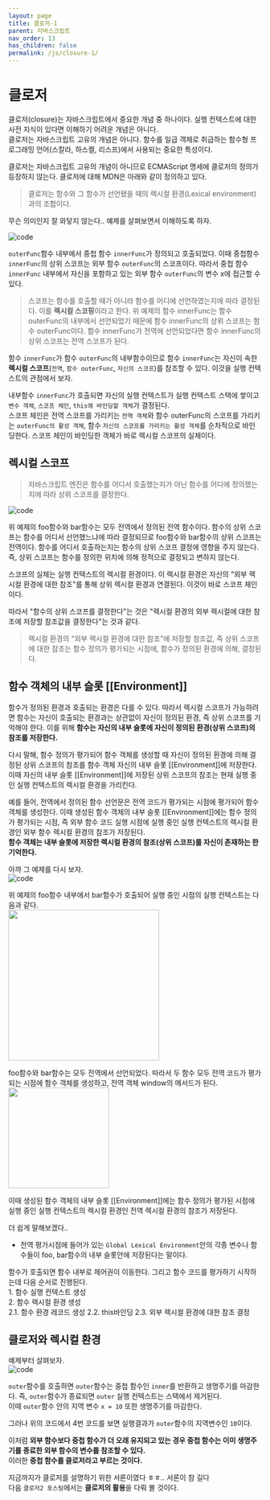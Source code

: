 ```yaml
---
layout: page
title: 클로저-1
parent: 자바스크립트
nav_order: 13
has_children: false
permalink: /js/closure-1/
---
```


# 클로저  

클로저(closure)는 자바스크립트에서 중요한 개념 중 하나이다. 실행 컨텍스트에 대한 사전 지식이 있다면 이해하기 어려운 개념은 아니다.  
클로저는 자바스크립트 고유의 개념은 아니다. 함수를 일급 객체로 취급하는 함수형 프로그래밍 언어(스칼라, 하스켈, 리스프)에서 사용되는 중요한 특성이다.


클로저는 자바스크립트 고유의 개념이 아니므로 ECMAScript 명세에 클로저의 정의가 등장하지 않는다. 클로저에 대해 MDN은 아래와 같이 정의하고 있다.  


> 클로저는 함수와 그 함수가 선언됐을 때의 렉시컬 환경(Lexical environment)과의 조합이다.


무슨 의미인지 잘 와닿지 않는다.. 예제를 살펴보면서 이해하도록 하자.

![code](https://user-images.githubusercontent.com/63364990/162623831-14866004-bb98-4e34-9be6-badeaf1a4a9e.png)

`outerFunc`함수 내부에서 중첩 함수 `innerFunc`가 정의되고 호출되었다. 이때 중첩함수 `innerFunc`의 상위 스코프는 외부 함수 `outerFunc`의 스코프이다. 따라서 중첩 함수 `innerFunc` 내부에서 자신을 포함하고 있는 외부 함수 `outerFunc`의 변수 x에 접근할 수 있다.


> 스코프는 함수를 호출할 때가 아니라 함수를 어디에 선언하였는지에 따라 결정된다. 이를 **렉시컬 스코핑**이라고 한다. 위 예제의 함수 innerFunc는 함수 outerFunc의 내부에서 선언되었기 때문에 함수 innerFunc의 상위 스코프는 함수 outerFunc이다. 함수 innerFunc가 전역에 선언되었다면 함수 innerFunc의 상위 스코프는 전역 스코프가 된다.


함수 `innerFunc`가 함수 `outerFunc`의 내부함수이므로 함수 `innerFunc`는 자신이 속한 **렉시컬 스코프**(`전역`, `함수 outerFunc`, `자신의 스코프`)를 참조할 수 있다. 이것을 실행 컨텍스트의 관점에서 보자.


내부함수 `innerFunc`가 호출되면 자신의 실행 컨텍스트가 실행 컨텍스트 스택에 쌓이고 `변수 객체`, `스코프 체인`, `this에 바인딩할 객체`가 결정된다.  
스코프 체인은 전역 스코프를 가리키는 `전역 객체`와 함수 outerFunc의 스코프를 가리키는 `outerFunc의 활성 객체`, 함수 `자신의 스코프를 가리키는 활성 객체`를 순차적으로 바인딩한다. 스코프 체인이 바인딩한 객체가 바로 렉시컬 스코프의 실체이다.

## 렉시컬 스코프  

> 자바스크립트 엔진은 함수를 어디서 호출했는지가 아닌 함수를 어디에 정의했는지에 따라 상위 스코프를 결정한다. 

![code](https://user-images.githubusercontent.com/63364990/162625314-57d0fa19-aabb-403a-9873-92d1d311c872.png)

위 예제의 foo함수와 bar함수는 모두 전역에서 정의된 전역 함수이다. 함수의 상위 스코프는 함수를 어디서 선언했느냐에 따라 결정되므로 foo함수와 bar함수의 상위 스코프는 전역이다. 함수를 어디서 호출하는지는 함수의 상위 스코프 결정에 영향을 주지 않는다. 즉, 상위 스코프는 함수를 정의한 위치에 의해 정적으로 결정되고 변하지 않는다.


스코프의 실체는 실행 컨텍스트의 렉시컬 환경이다. 이 렉시컬 환경은 자신의 "외부 렉시컬 환경에 대한 참조"를 통해 상위 렉시컬 환경과 연결된다. 이것이 바로 스코프 체인이다.


따라서 "함수의 상위 스코프를 결정한다"는 것은 "렉시컬 환경의 외부 렉시컬에 대한 참조에 저장할 참조값을 결정한다"는 것과 같다.  
> 렉시컬 환경의 "외부 렉시컬 환경에 대한 참조"에 저장할 참조값, 즉 상위 스코프에 대한 참조는 함수 정의가 평가되는 시점에, 함수가 정의된 환경에 의해, 결정된다.

## 함수 객체의 내부 슬롯 [[Environment]]  
함수가 정의된 환경과 호출되는 환경은 다를 수 있다. 따라서 렉시컬 스코프가 가능하려면 함수는 자신이 호출되는 환경과는 상관없이 자신이 정의된 환경, 즉 상위 스코프를 기억해야 한다. 이를 위해 **함수는 자신의 내부 슬롯에 자신이 정의된 환경(상위 스코프)의 참조를 저장한다.**


다시 말해, 함수 정의가 평가되어 함수 객체를 생성할 때 자신이 정의된 환경에 의해 결정된 상위 스코프의 참조를 함수 객체 자신의 내부 슬롯 [[Environment]]에 저장한다. 이때 자신의 내부 슬롯 [[Environment]]에 저장된 상위 스코프의 참조는 현재 실행 중인 실행 컨텍스트의 렉시컬 환경을 가리킨다.


예를 들어, 전역에서 정의된 함수 선언문은 전역 코드가 평가되는 시점에 평가되어 함수 객체를 생성한다. 이때 생성된 함수 객체의 내부 슬롯 [[Environment]]에는 함수 정의가 평가되는 시점, 즉 외부 함수 코드 실행 시점에 실행 중인 실행 컨텍스트의 렉시컬 환경인 외부 함수 렉시컬 환경의 참조가 저장된다.  
**함수 객체는 내부 슬롯에 저장한 렉시컬 환경의 참조(상위 스코프)를 자신이 존재하는 한 기억한다.**

아까 그 예제를 다시 보자.  
![code](https://user-images.githubusercontent.com/63364990/162625314-57d0fa19-aabb-403a-9873-92d1d311c872.png)

위 예제의 foo함수 내부에서 bar함수가 호출되어 실행 중인 시점의 실행 컨텍스트는 다음과 같다.  
<img src="https://user-images.githubusercontent.com/63364990/162635467-71319132-9fb9-4189-a6df-9b35956d6ed1.jpg" height="300" />


foo함수와 bar함수는 모두 전역에서 선언되었다. 따라서 두 함수 모두 전역 코드가 평가되는 시점에 함수 객체를 생성하고, 전역 객체 window의 메서드가 된다.  
<img src="https://user-images.githubusercontent.com/63364990/162635602-647ae04f-3819-4e66-938f-15762f815e6f.jpg" width="200" height="200" />

이때 생성된 함수 객체의 내부 슬롯 [[Environment]]에는 함수 정의가 평가된 시점에 실행 중인 실행 컨텍스트의 렉시컬 환경인 전역 렉시컬 환경의 참조가 저장된다.


더 쉽게 말해보겠다..  
- 전역 평가시점에 들어가 있는 `Global Lexical Environment`안의 각종 변수나 함수들이 foo, bar함수의 내부 슬롯안에 저장된다는 말이다.


함수가 호출되면 함수 내부로 제어권이 이동한다. 그리고 함수 코드를 평가하기 시작하는데 다음 순서로 진행된다.  
1\. 함수 실행 컨텍스트 생성  
2\. 함수 렉시컬 환경 생성  
    2.1\. 함수 환경 레코드 생성
    2.2\. this바인딩
    2.3\. 외부 렉시컬 환경에 대한 참조 결정


## 클로저와 렉시컬 환경  
예제부터 살펴보자.  
![code](https://user-images.githubusercontent.com/63364990/162635907-ab89e1af-6adc-4423-ba56-5ff299201924.png)

`outer`함수를 호출하면 `outer`함수는 중첩 함수인 `inner`를 반환하고 생명주기를 마감한다. 즉, `outer`함수가 종료되면 `outer` 실행 컨텍스트는 스택에서 제거된다.  
이때 `outer`함수 안의 지역 변수 `x = 10` 또한 생명주기를 마감한다.  

그러나 위의 코드에서 4번 코드를 보면 실행결과가 `outer`함수의 지역변수인 `10`이다.  

이처럼 **외부 함수보다 중첩 함수가 더 오래 유지되고 있는 경우 중첩 함수는 이미 생명주기를 종료한 외부 함수의 변수를 참조할 수 있다.**  
이러한 **중첩 함수를 클로저라고 부르는 것이다.**

지금까지가 클로저를 설명하기 위한 서론이였다 ㅎㅎ.. 서론이 참 길다  
다음 `클로저2 포스팅`에서는 **클로저의 활용**을 다뤄 볼 것이다.